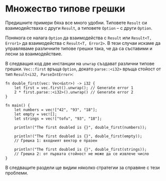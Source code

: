 # Множество типове грешки 

Предишните примери бяха все много удобни.
Типовете `Result` си взаимодействаха с други `Result`, а типовете `Option` – с
други `Option`.

Понякога се налага `Option` да взаимодейства с `Result` или `Result<T, Error1>`
да взаимодейства с `Result<T, Error2>`. В тези случаи искаме да управляваме
различните типове грешки така, че да са съставими и лесни  за взаимодействие.

В следващия код две инстанции на `unwrap` създават различни типове грешки.
`Vec::first` връща `Option`, докато `parse::<i32>` връща стойост от тип
`Result<i32, ParseIntError>`:

```rust,editable,ignore,mdbook-runnable
fn double_first(vec: Vec<&str>) -> i32 {
    let first = vec.first().unwrap(); // Generate error 1
    2 * first.parse::<i32>().unwrap() // Generate error 2
}

fn main() {
    let numbers = vec!["42", "93", "18"];
    let empty = vec![];
    let strings = vec!["tofu", "93", "18"];

    println!("The first doubled is {}", double_first(numbers));

    println!("The first doubled is {}", double_first(empty));
    // Грешка 1: входният вектор е празен

    println!("The first doubled is {}", double_first(strings));
    // Грешка 2: от първата стойност не може да се извлече число
}
```

В следващите раздели ще видим  няколко стратегии за справяне с тези проблеми.
